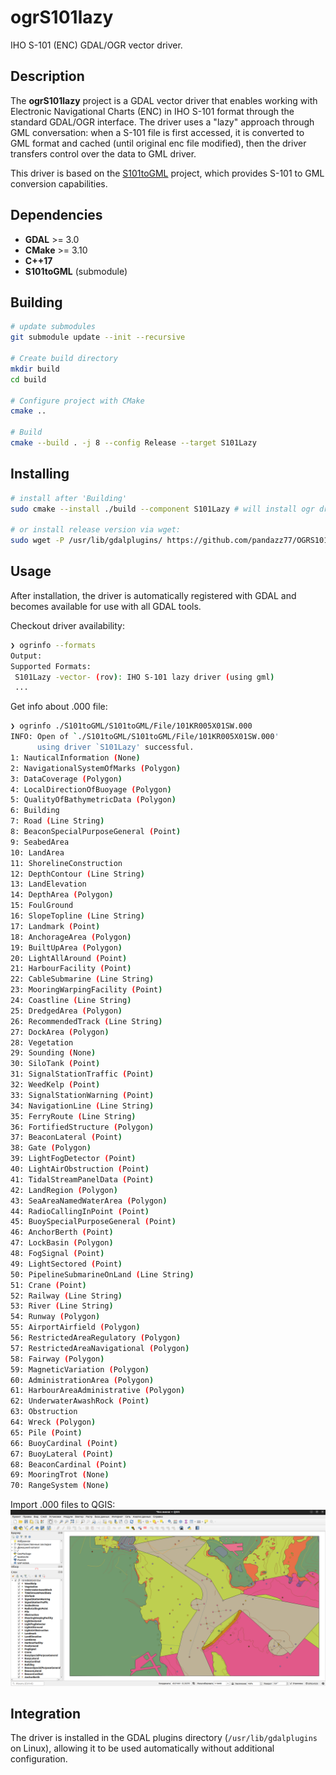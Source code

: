 # ogrS101lazy

IHO S-101 (ENC) GDAL/OGR vector driver.

## Description

The **ogrS101lazy** project is a GDAL vector driver that enables working with Electronic Navigational Charts (ENC) in IHO S-101 format through the standard GDAL/OGR interface. The driver uses a "lazy" approach through GML conversation: when a S-101 file is first accessed, it is converted to GML format and cached (until original enc file modified), then the driver transfers control over the data to GML driver.

This driver is based on the [S101toGML](https://github.com/pandazz77/S101toGML) project, which provides S-101 to GML conversion capabilities.

## Dependencies

- **GDAL** >= 3.0
- **CMake** >= 3.10
- **C++17**
- **S101toGML** (submodule)

## Building

```bash
# update submodules
git submodule update --init --recursive

# Create build directory
mkdir build
cd build

# Configure project with CMake
cmake ..

# Build
cmake --build . -j 8 --config Release --target S101Lazy
```

## Installing
```bash
# install after 'Building'
sudo cmake --install ./build --component S101Lazy # will install ogr driver to /usr/lib/gdalplugins

# or install release version via wget:
sudo wget -P /usr/lib/gdalplugins/ https://github.com/pandazz77/OGRS101Lazy/releases/download/v1.0/ogr_S101Lazy.so
```

## Usage

After installation, the driver is automatically registered with GDAL and becomes available for use with all GDAL tools.

Checkout driver availability:
```bash
❯ ogrinfo --formats
Output:
Supported Formats:
 S101Lazy -vector- (rov): IHO S-101 lazy driver (using gml)
 ...
```

Get info about .000 file:
```bash
❯ ogrinfo ./S101toGML/S101toGML/File/101KR005X01SW.000
INFO: Open of `./S101toGML/S101toGML/File/101KR005X01SW.000'
      using driver `S101Lazy' successful.
1: NauticalInformation (None)
2: NavigationalSystemOfMarks (Polygon)
3: DataCoverage (Polygon)
4: LocalDirectionOfBuoyage (Polygon)
5: QualityOfBathymetricData (Polygon)
6: Building
7: Road (Line String)
8: BeaconSpecialPurposeGeneral (Point)
9: SeabedArea
10: LandArea
11: ShorelineConstruction
12: DepthContour (Line String)
13: LandElevation
14: DepthArea (Polygon)
15: FoulGround
16: SlopeTopline (Line String)
17: Landmark (Point)
18: AnchorageArea (Polygon)
19: BuiltUpArea (Polygon)
20: LightAllAround (Point)
21: HarbourFacility (Point)
22: CableSubmarine (Line String)
23: MooringWarpingFacility (Point)
24: Coastline (Line String)
25: DredgedArea (Polygon)
26: RecommendedTrack (Line String)
27: DockArea (Polygon)
28: Vegetation
29: Sounding (None)
30: SiloTank (Point)
31: SignalStationTraffic (Point)
32: WeedKelp (Point)
33: SignalStationWarning (Point)
34: NavigationLine (Line String)
35: FerryRoute (Line String)
36: FortifiedStructure (Polygon)
37: BeaconLateral (Point)
38: Gate (Polygon)
39: LightFogDetector (Point)
40: LightAirObstruction (Point)
41: TidalStreamPanelData (Point)
42: LandRegion (Polygon)
43: SeaAreaNamedWaterArea (Polygon)
44: RadioCallingInPoint (Point)
45: BuoySpecialPurposeGeneral (Point)
46: AnchorBerth (Point)
47: LockBasin (Polygon)
48: FogSignal (Point)
49: LightSectored (Point)
50: PipelineSubmarineOnLand (Line String)
51: Crane (Point)
52: Railway (Line String)
53: River (Line String)
54: Runway (Polygon)
55: AirportAirfield (Polygon)
56: RestrictedAreaRegulatory (Polygon)
57: RestrictedAreaNavigational (Polygon)
58: Fairway (Polygon)
59: MagneticVariation (Polygon)
60: AdministrationArea (Polygon)
61: HarbourAreaAdministrative (Polygon)
62: UnderwaterAwashRock (Point)
63: Obstruction
64: Wreck (Polygon)
65: Pile (Point)
66: BuoyCardinal (Point)
67: BuoyLateral (Point)
68: BeaconCardinal (Point)
69: MooringTrot (None)
70: RangeSystem (None)
```

Import .000 files to QGIS:
![qgis_s101](doc/qgis_S101Lazy.png)

## Integration

The driver is installed in the GDAL plugins directory (`/usr/lib/gdalplugins` on Linux), allowing it to be used automatically without additional configuration.
